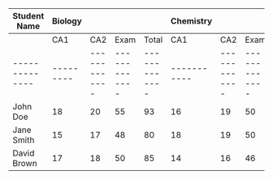 | Student Name | Biology |             |             |             | Chemistry |             |             |             | Physics |             |             |             | Mathematics |             |             |             | English Language |             |             |             | Computer Studies |             |             |             | Civic Education |             |             |             | Economics |             |             |             | Food & Nutrition |             |             |             | Geography |             |             |             | Term Total | Term Average |
|--------------|---------|-------------|-------------|-------------|-----------|-------------|-------------|-------------|----------|-------------|-------------|-------------|-------------|-------------|-------------|-------------|-------------------|-------------|-------------|-------------|-------------------|-------------|-------------|-------------|-------------------|-------------|-------------|-------------|-----------|-------------|-------------|-------------|-------------------|-------------|-------------|-------------|-----------|-------------|-------------|-------------|------------|--------------|
|              | CA1     | CA2         | Exam        | Total       | CA1       | CA2         | Exam        | Total       | CA1      | CA2         | Exam        | Total       | CA1         | CA2         | Exam        | Total       | CA1               | CA2         | Exam        | Total       | CA1               | CA2         | Exam        | Total       | CA1               | CA2         | Exam        | Total       | CA1        | CA2         | Exam        | Total       | CA1               | CA2         | Exam        | Total       | CA1        | CA2         | Exam        | Total       |            |              |
|--------------|---------|-------------|-------------|-------------|-----------|-------------|-------------|-------------|----------|-------------|-------------|-------------|-------------|-------------|-------------|-------------|-------------------|-------------|-------------|-------------|-------------------|-------------|-------------|-------------|-------------------|-------------|-------------|-------------|-----------|-------------|-------------|-------------|-------------------|-------------|-------------|-------------|-----------|-------------|-------------|-------------|------------|--------------|
| John Doe     | 18      | 20          | 55          | 93         | 16        | 19          | 50          | 85         | 12       | 13          | 40          | 65         | 17          | 19          | 46          | 82         | 14                | 15          | 44          | 73         | 19                | 18          | 55          | 92         | 15                | 17          | 48          | 80         | 13        | 15          | 49          | 77         | 17                | 18          | 52          | 87         | 16        | 17          | 50          | 83         | 807        | 80.7        |
| Jane Smith   | 15      | 17          | 48          | 80         | 18        | 19          | 50          | 87         | 14       | 16          | 42          | 72         | 20          | 19          | 55          | 94         | 16                | 18          | 47          | 81         | 18                | 20          | 53          | 91         | 17                | 18          | 52          | 87         | 15        | 17          | 49          | 81         | 19                | 18          | 54          | 91         | 16        | 17          | 50          | 83         | 837        | 83.7        |
| David Brown  | 17      | 18          | 50          | 85         | 14        | 16          | 46          | 76         | 16       | 17          | 45          | 78         | 19          | 18          | 54          | 91         | 15                | 17          | 46          | 78         | 17                | 18          | 52          | 87         | 16                | 19          | 50          | 85         | 15        | 17          | 49          | 81         | 14                | 16          | 48          | 78         | 16        | 17          | 50          | 83         | 822        | 82.2        |
